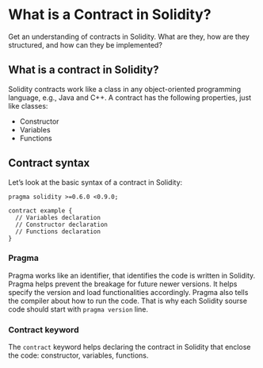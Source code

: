 # What is a Contract in Solidity?
Get an understanding of contracts in Solidity. What are they, how are they structured, and how can they be implemented? 

## What is a contract in Solidity?
Solidity contracts work like a class in any object-oriented programming language, e.g., Java and C++. 
A contract has the following properties, just like classes:
* Constructor
* Variables
* Functions

## Contract syntax

Let’s look at the basic syntax of a contract in Solidity:

```solidity
pragma solidity >=0.6.0 <0.9.0;

contract example {
  // Variables declaration
  // Constructor declaration
  // Functions declaration
}
```

### Pragma

Pragma works like an identifier, that identifies the code is written in Solidity.
Pragma helps prevent the breakage for future newer versions. It helps specify the version and load functionalities accordingly.
Pragma also tells the compiler about how to run the code. That is why each Solidity sourse code should start with `pragma version` line.

### Contract keyword
The `contract` keyword helps declaring the contract in Solidity that enclose the code: constructor, variables, functions.
